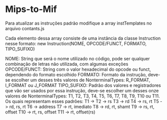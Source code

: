# Mips-to-Mif
Para atualizar as instruções padrão modifique a array instTemplates no arquivo contants.js 

Cada elemento dessa array consiste de uma instância da classe Instruction nesse formato:
new Instruction(NOME, OPCODE/FUNCT, FORMATO, TIPO_SUFIXO)

NOME: String que será o nome utilizado no código, pode ser qualquer combinação de letras não utilizada, com algumas exceções
OPCODE/FUNCT: String com o valor hexadecimal do opcode ou funct, dependendo do formato escolhido
FORMATO: Formato da instrução, deve-se escolher um desses três valores de NonterminalTypes: R_FORMAT, I_FORMAT ou J_FORMAT
TIPO_SUFIXO: Padrão dos valores e registradores que vão ser usados por essa instrução, deve-se escolher um desses onze valores de NonterminalTypes: T1, T2, T3, T4, T5, T6, T7, T8, T9, T10 ou T11. Os quais representam esses padrões:
T1 ->
T2 -> rs
T3 -> rd
T4 -> rs, rt
T5 -> rd, rs, rt
T6 -> address
T7 -> rt, imediato
T8 -> rd, rt, shamt
T9 -> rs, rt, offset
T10 -> rt, rs, offset
T11 -> rt, offset(rs)

